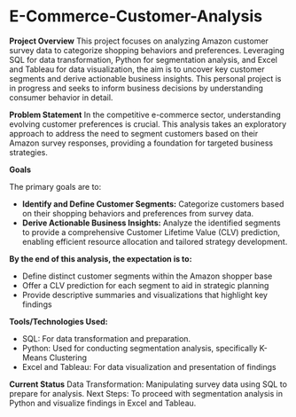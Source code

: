 # E-Commerce-Customer-Analysis

**Project Overview**
This project focuses on analyzing Amazon customer survey data to categorize shopping behaviors and preferences. Leveraging SQL for data transformation, Python for segmentation analysis, and Excel and Tableau for data visualization, the aim is to uncover key customer segments and derive actionable business insights. This personal project is in progress and seeks to inform business decisions by understanding consumer behavior in detail.

**Problem Statement**
In the competitive e-commerce sector, understanding evolving customer preferences is crucial. This analysis takes an exploratory approach to address the need to segment customers based on their Amazon survey responses, providing a foundation for targeted business strategies.

**Goals**

The primary goals are to:

- **Identify and Define Customer Segments:** Categorize customers based on their shopping behaviors and preferences from survey data.
- **Derive Actionable Business Insights:** Analyze the identified segments to provide a comprehensive Customer Lifetime Value (CLV) prediction, enabling efficient resource allocation and tailored strategy development.

**By the end of this analysis, the expectation is to:**

- Define distinct customer segments within the Amazon shopper base
- Offer a CLV prediction for each segment to aid in strategic planning
- Provide descriptive summaries and visualizations that highlight key findings

**Tools/Technologies Used:**
- SQL: For data transformation and preparation.
- Python: Used for conducting segmentation analysis, specifically K-Means Clustering
- Excel and Tableau: For data visualization and presentation of findings
  
**Current Status**
Data Transformation: Manipulating survey data using SQL to prepare for analysis.
Next Steps: To proceed with segmentation analysis in Python and visualize findings in Excel and Tableau.
